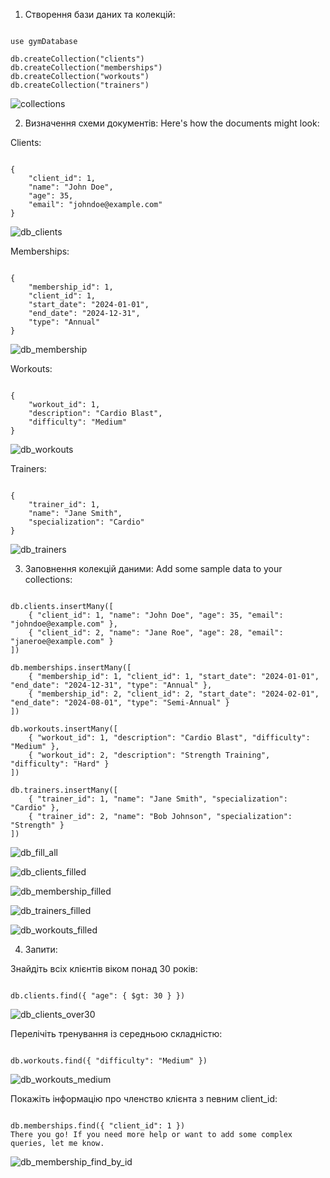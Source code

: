 1. Створення бази даних та колекцій:

```

use gymDatabase

db.createCollection("clients")
db.createCollection("memberships")
db.createCollection("workouts")
db.createCollection("trainers")

```

![collections](images/01_MongoDb_training_db_view.jpg)

2. Визначення схеми документів: Here's how the documents might look:

Clients:

```

{
    "client_id": 1,
    "name": "John Doe",
    "age": 35,
    "email": "johndoe@example.com"
}

```
![db_clients](images/02_MongoDb_training_db_clients.jpg)


Memberships:

```

{
    "membership_id": 1,
    "client_id": 1,
    "start_date": "2024-01-01",
    "end_date": "2024-12-31",
    "type": "Annual"
}

```
![db_membership](images/03_MongoDb_training_db_membership.jpg)


Workouts:

```

{
    "workout_id": 1,
    "description": "Cardio Blast",
    "difficulty": "Medium"
}

```
![db_workouts](images/05_MongoDb_training_db_workouts.jpg)


Trainers:

```

{
    "trainer_id": 1,
    "name": "Jane Smith",
    "specialization": "Cardio"
}

```
![db_trainers](images/04_MongoDb_training_db_trainers.jpg)


3. Заповнення колекцій даними: Add some sample data to your collections:

```

db.clients.insertMany([
    { "client_id": 1, "name": "John Doe", "age": 35, "email": "johndoe@example.com" },
    { "client_id": 2, "name": "Jane Roe", "age": 28, "email": "janeroe@example.com" }
])

db.memberships.insertMany([
    { "membership_id": 1, "client_id": 1, "start_date": "2024-01-01", "end_date": "2024-12-31", "type": "Annual" },
    { "membership_id": 2, "client_id": 2, "start_date": "2024-02-01", "end_date": "2024-08-01", "type": "Semi-Annual" }
])

db.workouts.insertMany([
    { "workout_id": 1, "description": "Cardio Blast", "difficulty": "Medium" },
    { "workout_id": 2, "description": "Strength Training", "difficulty": "Hard" }
])

db.trainers.insertMany([
    { "trainer_id": 1, "name": "Jane Smith", "specialization": "Cardio" },
    { "trainer_id": 2, "name": "Bob Johnson", "specialization": "Strength" }
])

```

![db_fill_all](images/06_MongoDb_training_db_fill_all.jpg)

![db_clients_filled](images/07_MongoDb_training_db_clients_filled.jpg)

![db_membership_filled](images/08_MongoDb_training_db_membership_filled.jpg)

![db_trainers_filled](images/09_MongoDb_training_db_trainers_filled.jpg)

![db_workouts_filled](images/10_MongoDb_training_db_workouts_filled.jpg)



4. Запити:

Знайдіть всіх клієнтів віком понад 30 років:

```

db.clients.find({ "age": { $gt: 30 } })

```
![db_clients_over30](images/11_MongoDb_training_db_clients_over30.jpg)


Перелічіть тренування із середньою складністю:

```

db.workouts.find({ "difficulty": "Medium" })

```
![db_workouts_medium](images/12_MongoDb_training_db_workouts_medium.jpg)


Покажіть інформацію про членство клієнта з певним client_id:

```

db.memberships.find({ "client_id": 1 })
There you go! If you need more help or want to add some complex queries, let me know.

```
![db_membership_find_by_id](images/13_MongoDb_training_db_membership_find_by_id.jpg)

